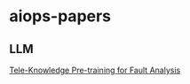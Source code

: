 # aiops-papers

## LLM

[Tele-Knowledge Pre-training for Fault Analysis](https://github.com/hackerchenzhuo/KTeleBERT)
